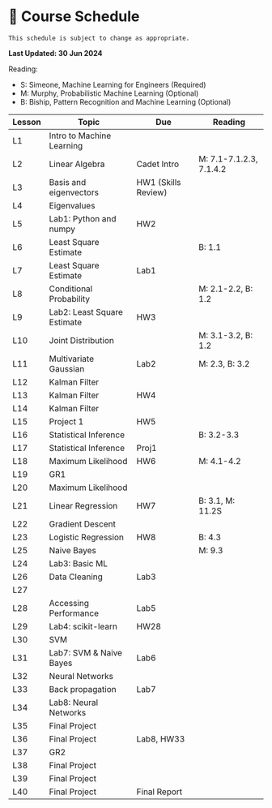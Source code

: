 # 📆 Course Schedule

```{note}
This schedule is subject to change as appropriate.
```
**Last Updated: 30 Jun 2024**

Reading: 
- S: Simeone, Machine Learning for Engineers (Required)
- M: Murphy, Probabilistic Machine Learning (Optional)
- B: Biship, Pattern Recognition and Machine Learning (Optional)

**Lesson**|  **Topic**                    | **Due**            | **Reading**
----------|-------------------------------|--------------------|-----------------
 L1       | Intro to Machine Learning     |                    |           
 L2       | Linear Algebra                | Cadet Intro        | M: 7.1-7.1.2.3, 7.1.4.2 
 L3       | Basis and eigenvectors        | HW1 (Skills Review)|           
 L4       | Eigenvalues                   |                    |           
 L5       | Lab1: Python and numpy        | HW2                |      
 L6       | Least Square Estimate         |                    | B: 1.1          
 L7       | Least Square Estimate         | Lab1               |           
 L8       | Conditional Probability       |                    | M: 2.1-2.2, B: 1.2           
 L9       | Lab2: Least Square Estimate   | HW3                |           
 L10      | Joint Distribution            |                    | M: 3.1-3.2, B: 1.2   
 L11      | Multivariate Gaussian         | Lab2               | M: 2.3, B: 3.2   
 L12      | Kalman Filter                 |                    |
 L13      | Kalman Filter                 | HW4                |
 L14      | Kalman Filter                 |                    |
 L15      | Project 1                     | HW5                |
 L16      | Statistical Inference         |                    | B: 3.2-3.3    
 L17      | Statistical Inference         | Proj1              |     
 L18      | Maximum Likelihood            | HW6                | M: 4.1-4.2  
 L19      | GR1                           |                    |    
 L20      | Maximum Likelihood            |                    |    
 L21      | Linear Regression             | HW7                | B: 3.1, M: 11.2S   
 L22      | Gradient Descent              |                    |    
 L23      | Logistic Regression           | HW8                | B: 4.3   
 L25      | Naive Bayes                   |                    | M: 9.3   
 L24      | Lab3: Basic ML                |                    |    
 L26      | Data Cleaning                 | Lab3               |    
 L27      |                               |              | 
 L28      | Accessing Performance         | Lab5               | 
 L29      | Lab4: scikit-learn            | HW28               |    
 L30      | SVM                           |                    |    
 L31      | Lab7: SVM & Naive Bayes       | Lab6               |  
 L32      | Neural Networks               |                    |
 L33      | Back propagation              | Lab7               |  
 L34      | Lab8: Neural Networks         |                    |
 L35      | Final Project                 |                    |
 L36      | Final Project                 | Lab8, HW33         |
 L37      | GR2                           |                    |
 L38      | Final Project                 |                    |
 L39      | Final Project                 |                    |
 L40      | Final Project                 | Final Report       |
